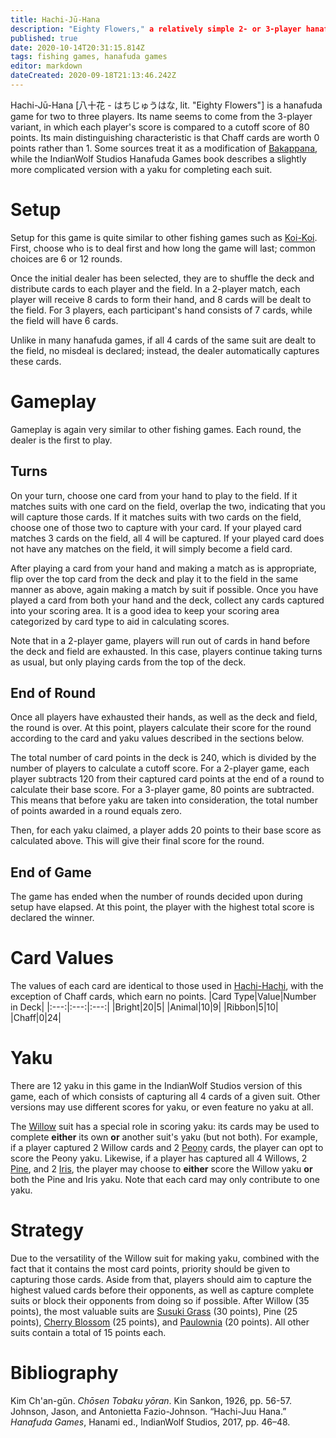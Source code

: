 ```yaml
---
title: Hachi-Jū-Hana
description: "Eighty Flowers," a relatively simple 2- or 3-player hanafuda game
published: true
date: 2020-10-14T20:31:15.814Z
tags: fishing games, hanafuda games
editor: markdown
dateCreated: 2020-09-18T21:13:46.242Z
---
```


Hachi-Jū-Hana [八十花 - はちじゅうはな, lit. "Eighty Flowers"] is a hanafuda game for two to three players. Its name seems to come from the 3-player variant, in which each player's score is compared to a cutoff score of 80 points. Its main distinguishing characteristic is that Chaff cards are worth 0 points rather than 1. Some sources treat it as a modification of [Bakappana](/en/hanafuda/games/bakappana), while the IndianWolf Studios Hanafuda Games book describes a slightly more complicated version with a yaku for completing each suit.
# Setup
Setup for this game is quite similar to other fishing games such as [Koi-Koi](/en/hanafuda/games/koi-koi). First, choose who is to deal first and how long the game will last; common choices are 6 or 12 rounds.

Once the initial dealer has been selected, they are to shuffle the deck and distribute cards to each player and the field. In a 2-player match, each player will receive 8 cards to form their hand, and 8 cards will be dealt to the field. For 3 players, each participant's hand consists of 7 cards, while the field will have 6 cards.

Unlike in many hanafuda games, if all 4 cards of the same suit are dealt to the field, no misdeal is declared; instead, the dealer automatically captures these cards.
# Gameplay
Gameplay is again very similar to other fishing games. Each round, the dealer is the first to play.
## Turns
On your turn, choose one card from your hand to play to the field. If it matches suits with one card on the field, overlap the two, indicating that you will capture those cards. If it matches suits with two cards on the field, choose one of those two to capture with your card. If your played card matches 3 cards on the field, all 4 will be captured. If your played card does not have any matches on the field, it will simply become a field card.

After playing a card from your hand and making a match as is appropriate, flip over the top card from the deck and play it to the field in the same manner as above, again making a match by suit if possible. Once you have played a card from both your hand and the deck, collect any cards captured into your scoring area. It is a good idea to keep your scoring area categorized by card type to aid in calculating scores.

Note that in a 2-player game, players will run out of cards in hand before the deck and field are exhausted. In this case, players continue taking turns as usual, but only playing cards from the top of the deck.
## End of Round
Once all players have exhausted their hands, as well as the deck and field, the round is over. At this point, players calculate their score for the round according to the card and yaku values described in the sections below.

The total number of card points in the deck is 240, which is divided by the number of players to calculate a cutoff score. For a 2-player game, each player subtracts 120 from their captured card points at the end of a round to calculate their base score. For a 3-player game, 80 points are subtracted. This means that before yaku are taken into consideration, the total number of points awarded in a round equals zero.

Then, for each yaku claimed, a player adds 20 points to their base score as calculated above. This will give their final score for the round.
## End of Game
The game has ended when the number of rounds decided upon during setup have elapsed. At this point, the player with the highest total score is declared the winner.
# Card Values
The values of each card are identical to those used in [Hachi-Hachi](/en/hanafuda/games/hachi-hachi), with the exception of Chaff cards, which earn no points.
|Card Type|Value|Number in Deck|
|:---:|:---:|:---:|
|Bright|20|5|
|Animal|10|9|
|Ribbon|5|10|
|Chaff|0|24|

# Yaku
There are 12 yaku in this game in the IndianWolf Studios version of this game, each of which consists of capturing all 4 cards of a given suit. Other versions may use different scores for yaku, or even feature no yaku at all.

The [Willow](/en/hanafuda/suits/willow) suit has a special role in scoring yaku: its cards may be used to complete **either** its own **or** another suit's yaku (but not both). For example, if a player captured 2 Willow cards and 2 [Peony](/en/hanafuda/suits/peony) cards, the player can opt to score the Peony yaku. Likewise, if a player has captured all 4 Willows, 2 [Pine](/en/hanafuda/suits/pine), and 2 [Iris](/en/hanafuda/suits/iris), the player may choose to **either** score the Willow yaku **or** both the Pine and Iris yaku. Note that each card may only contribute to one yaku.
# Strategy
Due to the versatility of the Willow suit for making yaku, combined with the fact that it contains the most card points, priority should be given to capturing those cards. Aside from that, players should aim to capture the highest valued cards before their opponents, as well as capture complete suits or block their opponents from doing so if possible. After Willow (35 points), the most valuable suits are [Susuki Grass](/en/hanafuda/suits/susuki-grass) (30 points), Pine (25 points), [Cherry Blossom](/en/hanafuda/suits/cherry-blossom) (25 points), and [Paulownia](/en/hanafuda/suits/paulownia) (20 points). All other suits contain a total of 15 points each.
# Bibliography
Kim Ch'an-gŭn. *Chōsen Tobaku yōran*. Kin Sankon, 1926, pp. 56-57. 
Johnson, Jason, and Antonietta Fazio-Johnson. “Hachi-Juu Hana.” *Hanafuda Games*, Hanami ed., IndianWolf Studios, 2017, pp. 46–48. 